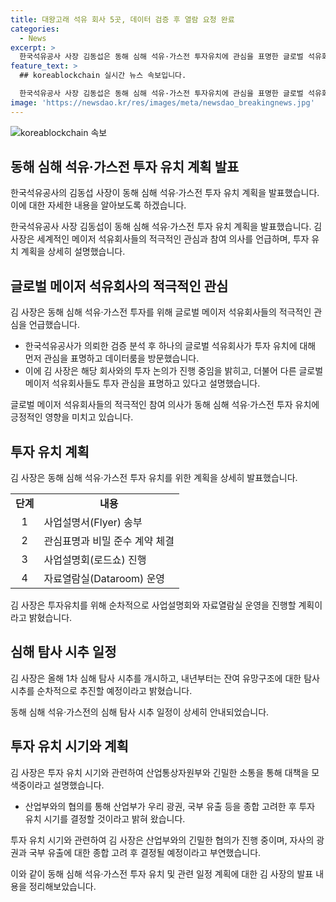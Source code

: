 ```yaml
---
title: 대왕고래 석유 회사 5곳, 데이터 검증 후 열람 요청 완료
categories:
  - News
excerpt: >
  한국석유공사 사장 김동섭은 동해 심해 석유·가스전 투자유치에 관심을 표명한 글로벌 석유회사들이 있음을 발표했다. 특히 심해 탐사 기술력과 자금력을 보유한 기업을 대상으로 로드쇼를 개최할 예정이며, 심해지역 1차 탐사시추를 올해에 시작하고 내년에 잔여 탐사시추를 진행할 계획이다. 국내 기업에 대한 투자유치는 열려있지만 긍정적으로 평가되지는 않는다고 전했다.
feature_text: >
  ## koreablockchain 실시간 뉴스 속보입니다.

  한국석유공사 사장 김동섭은 동해 심해 석유·가스전 투자유치에 관심을 표명한 글로벌 석유회사들이 있음을 발표했다. 특히 심해 탐사 기술력과 자금력을 보유한 기업을 대상으로 로드쇼를 개최할 예정이며, 심해지역 1차 탐사시추를 올해에 시작하고 내년에 잔여 탐사시추를 진행할 계획이다. 국내 기업에 대한 투자유치는 열려있지만 긍정적으로 평가되지는 않는다고 전했다.
image: 'https://newsdao.kr/res/images/meta/newsdao_breakingnews.jpg'
---
```


<p><img src="https://newsdao.kr/res/images/meta/newsdao_breakingnews.jpg" alt="koreablockchain 속보" /></p>

<h2 data-ke-size="size26">동해 심해 석유·가스전 투자 유치 계획 발표</h2>

<p>한국석유공사의 김동섭 사장이 동해 심해 석유·가스전 투자 유치 계획을 발표했습니다. 이에 대한 자세한 내용을 알아보도록 하겠습니다.</p>

<p data-ke-size="size16">한국석유공사 사장 김동섭이 동해 심해 석유·가스전 투자 유치 계획을 발표했습니다. 김 사장은 세계적인 메이저 석유회사들의 적극적인 관심과 참여 의사를 언급하며, 투자 유치 계획을 상세히 설명했습니다.</p>

<h2 data-ke-size="size24">글로벌 메이저 석유회사의 적극적인 관심</h2>

<p>김 사장은 동해 심해 석유·가스전 투자를 위해 글로벌 메이저 석유회사들의 적극적인 관심을 언급했습니다.</p>

<ul>
    <li>한국석유공사가 의뢰한 검증 분석 후 하나의 글로벌 석유회사가 투자 유치에 대해 먼저 관심을 표명하고 데이터룸을 방문했습니다.</li>
    <li>이에 김 사장은 해당 회사와의 투자 논의가 진행 중임을 밝히고, 더불어 다른 글로벌 메이저 석유회사들도 투자 관심을 표명하고 있다고 설명했습니다.</li>
</ul>

<p data-ke-size="size16">글로벌 메이저 석유회사들의 적극적인 참여 의사가 동해 심해 석유·가스전 투자 유치에 긍정적인 영향을 미치고 있습니다.</p>

<h2 data-ke-size="size24">투자 유치 계획</h2> 

<p>김 사장은 동해 심해 석유·가스전 투자 유치를 위한 계획을 상세히 발표했습니다.</p>

<table>
    <tr>
        <td style="text-align: center; height: 17px;"><b>단계</b></td>
        <td style="text-align: center; height: 17px;"><b>내용</b></td>
    </tr>
    <tr>
        <td style="text-align: center; height: 17px;">1</td>
        <td>사업설명서(Flyer) 송부</td>
    </tr>
    <tr>
        <td style="text-align: center; height: 17px;">2</td>
        <td>관심표명과 비밀 준수 계약 체결</td>
    </tr>
    <tr>
        <td style="text-align: center; height: 17px;">3</td>
        <td>사업설명회(로드쇼) 진행</td>
    </tr>
    <tr>
        <td style="text-align: center; height: 17px;">4</td>
        <td>자료열람실(Dataroom) 운영</td>
    </tr>
</table>

<p data-ke-size="size16">김 사장은 투자유치를 위해 순차적으로 사업설명회와 자료열람실 운영을 진행할 계획이라고 밝혔습니다.</p>

<h2 data-ke-size="size24">심해 탐사 시추 일정</h2>

<p>김 사장은 올해 1차 심해 탐사 시추를 개시하고, 내년부터는 잔여 유망구조에 대한 탐사시추를 순차적으로 추진할 예정이라고 밝혔습니다.</p>

<p data-ke-size="size16">동해 심해 석유·가스전의 심해 탐사 시추 일정이 상세히 안내되었습니다.</p>

<h2 data-ke-size="size24">투자 유치 시기와 계획</h2>

<p>김 사장은 투자 유치 시기와 관련하여 산업통상자원부와 긴밀한 소통을 통해 대책을 모색중이라고 설명했습니다.</p>

<ul>
    <li>산업부와의 협의를 통해 산업부가 우리 광권, 국부 유출 등을 종합 고려한 후 투자 유치 시기를 결정할 것이라고 밝혀 왔습니다.</li>
</ul>

<p data-ke-size="size16">투자 유치 시기와 관련하여 김 사장은 산업부와의 긴밀한 협의가 진행 중이며, 자사의 광권과 국부 유출에 대한 종합 고려 후 결정될 예정이라고 부연했습니다.</p>

<p>이와 같이 동해 심해 석유·가스전 투자 유치 및 관련 일정 계획에 대한 김 사장의 발표 내용을 정리해보았습니다.</p>

